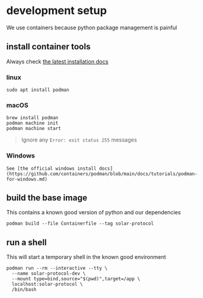 # development setup

We use containers because python package management is painful

## install container tools

Always check [the latest installation docs](https://podman.io/getting-started/installation)

### linux

    sudo apt install podman

### macOS

    brew install podman
    podman machine init
    podman machine start

> Ignore any `Error: exit status 255` messages

### Windows

    See [the official windows install docs](https://github.com/containers/podman/blob/main/docs/tutorials/podman-for-windows.md)

## build the base image

This contains a known good version of python and our dependencies

    podman build --file Containerfile --tag solar-protocol

## run a shell

This will start a temporary shell in the known good environment

    podman run --rm --interactive --tty \
      --name solar-protocol-dev \
      --mount type=bind,source="$(pwd)",target=/app \
      localhost:solar-protocol \
      /bin/bash
